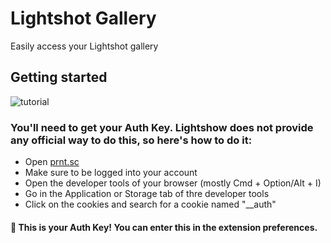 # Lightshot Gallery

Easily access your Lightshot gallery

## Getting started
![tutorial](media/get_auth_key.gif)

### You'll need to get your Auth Key. Lightshow does not provide any official way to do this, so here's how to do it:
- Open [prnt.sc]("https://prnt.sc")
- Make sure to be logged into your account
- Open the developer tools of your browser (mostly Cmd + Option/Alt + I)
- Go in the Application or Storage tab of thre developer tools
- Click on the cookies and search for a cookie named "__auth"
#### 🎉 This is your Auth Key! You can enter this in the extension preferences.
